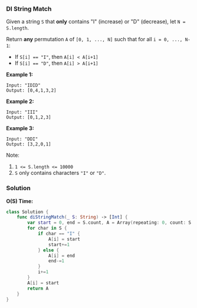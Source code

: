 
### DI String Match

Given a string `S` that __only__ contains "I" (increase) or "D" (decrease), let `N = S.length`.

Return __any__ permutation `A` of `[0, 1, ..., N]` such that for all `i = 0, ..., N-1`:

* If `S[i] == "I"`, then `A[i] < A[i+1]`
* If `S[i] == "D"`, then `A[i] > A[i+1]` 

__Example 1:__
```
Input: "IDID"
Output: [0,4,1,3,2]
```
__Example 2:__
```
Input: "III"
Output: [0,1,2,3]
```
__Example 3:__
```
Input: "DDI"
Output: [3,2,0,1]
```

Note:
1. `1 <= S.length <= 10000`
2. `S` only contains characters `"I"` or `"D"`.

### Solution
__O(S) Time:__
```Swift
class Solution {
    func diStringMatch(_ S: String) -> [Int] {
        var start = 0, end = S.count, A = Array(repeating: 0, count: S.count+1), i = 0
        for char in S {
            if char == "I" {
                A[i] = start
                start+=1
            } else {
                A[i] = end
                end-=1
            }
            i+=1
        }
        A[i] = start
        return A
    }
}
```